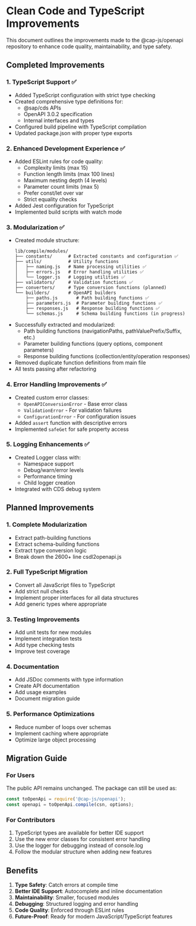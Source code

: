 # Clean Code and TypeScript Improvements

This document outlines the improvements made to the @cap-js/openapi repository to enhance code quality, maintainability, and type safety.

## Completed Improvements

### 1. TypeScript Support ✅
- Added TypeScript configuration with strict type checking
- Created comprehensive type definitions for:
  - @sap/cds APIs
  - OpenAPI 3.0.2 specification
  - Internal interfaces and types
- Configured build pipeline with TypeScript compilation
- Updated package.json with proper type exports

### 2. Enhanced Development Experience ✅
- Added ESLint rules for code quality:
  - Complexity limits (max 15)
  - Function length limits (max 100 lines)
  - Maximum nesting depth (4 levels)
  - Parameter count limits (max 5)
  - Prefer const/let over var
  - Strict equality checks
- Added Jest configuration for TypeScript
- Implemented build scripts with watch mode

### 3. Modularization ✅
- Created module structure:
  ```
  lib/compile/modules/
  ├── constants/      # Extracted constants and configuration ✅
  ├── utils/          # Utility functions
  │   ├── naming.js   # Name processing utilities ✅
  │   ├── errors.js   # Error handling utilities ✅
  │   └── logger.js   # Logging utilities ✅
  ├── validators/     # Validation functions ✅
  ├── converters/     # Type conversion functions (planned)
  └── builders/       # OpenAPI builders
      ├── paths.js       # Path building functions ✅
      ├── parameters.js  # Parameter building functions ✅
      ├── responses.js   # Response building functions ✅
      └── schemas.js     # Schema building functions (in progress)
  ```
- Successfully extracted and modularized:
  - Path building functions (navigationPaths, pathValuePrefix/Suffix, etc.)
  - Parameter building functions (query options, component parameters)
  - Response building functions (collection/entity/operation responses)
- Removed duplicate function definitions from main file
- All tests passing after refactoring

### 4. Error Handling Improvements ✅
- Created custom error classes:
  - `OpenAPIConversionError` - Base error class
  - `ValidationError` - For validation failures
  - `ConfigurationError` - For configuration issues
- Added `assert` function with descriptive errors
- Implemented `safeGet` for safe property access

### 5. Logging Enhancements ✅
- Created Logger class with:
  - Namespace support
  - Debug/warn/error levels
  - Performance timing
  - Child logger creation
- Integrated with CDS debug system

## Planned Improvements

### 1. Complete Modularization
- Extract path-building functions
- Extract schema-building functions
- Extract type conversion logic
- Break down the 2600+ line csdl2openapi.js

### 2. Full TypeScript Migration
- Convert all JavaScript files to TypeScript
- Add strict null checks
- Implement proper interfaces for all data structures
- Add generic types where appropriate

### 3. Testing Improvements
- Add unit tests for new modules
- Implement integration tests
- Add type checking tests
- Improve test coverage

### 4. Documentation
- Add JSDoc comments with type information
- Create API documentation
- Add usage examples
- Document migration guide

### 5. Performance Optimizations
- Reduce number of loops over schemas
- Implement caching where appropriate
- Optimize large object processing

## Migration Guide

### For Users
The public API remains unchanged. The package can still be used as:

```javascript
const toOpenApi = require('@cap-js/openapi');
const openapi = toOpenApi.compile(csn, options);
```

### For Contributors
1. TypeScript types are available for better IDE support
2. Use the new error classes for consistent error handling
3. Use the logger for debugging instead of console.log
4. Follow the modular structure when adding new features

## Benefits

1. **Type Safety**: Catch errors at compile time
2. **Better IDE Support**: Autocomplete and inline documentation
3. **Maintainability**: Smaller, focused modules
4. **Debugging**: Structured logging and error handling
5. **Code Quality**: Enforced through ESLint rules
6. **Future-Proof**: Ready for modern JavaScript/TypeScript features